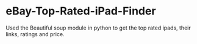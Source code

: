 # eBay-Top-Rated-iPad-Finder
Used the Beautiful soup module in python to get the top rated ipads, their links, ratings and price.
